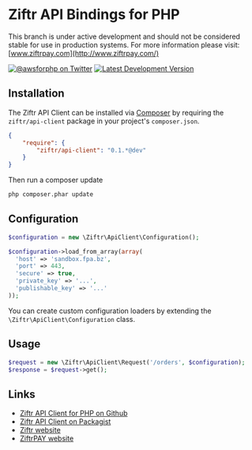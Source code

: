 # Ziftr API Bindings for PHP

This branch is under active development and should not be considered stable for use in production systems. For more information please visit: [www.ziftrpay.com](http://www.ziftrpay.com/)

[![@awsforphp on Twitter](http://img.shields.io/badge/twitter-%40ziftrapi-blue.svg?style=flat)](https://twitter.com/ziftrapi)
[![Latest Development Version](https://img.shields.io/packagist/v/ziftr/api-client.svg)](https://packagist.org/packages/ziftr/api-client)

## Installation

The Ziftr API Client can be installed via [Composer](http://getcomposer.org) by requiring the
`ziftr/api-client` package in your project's `composer.json`.

```json
{
    "require": {
        "ziftr/api-client": "0.1.*@dev"
    }
}
```

Then run a composer update
```sh
php composer.phar update
```

## Configuration

```php
$configuration = new \Ziftr\ApiClient\Configuration();

$configuration->load_from_array(array(
  'host' => 'sandbox.fpa.bz',
  'port' => 443,
  'secure' => true,
  'private_key' => '...',
  'publishable_key' => '...'
));
```

You can create custom configuration loaders by extending the `\Ziftr\ApiClient\Configuration` class.

## Usage


```php
$request = new \Ziftr\ApiClient\Request('/orders', $configuration);
$response = $request->get();
```

## Links

* [Ziftr API Client for PHP on Github](http://github.com/ziftr/ziftr-api-client-php/)
* [Ziftr API Client on Packagist](https://packagist.org/packages/ziftr/api-client/)
* [Ziftr website](http://www.ziftr.com/)
* [ZiftrPAY website](http://www.ziftrpay.com/)
